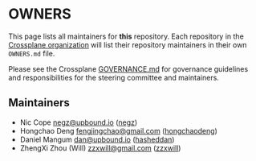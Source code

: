 # OWNERS

This page lists all maintainers for **this** repository. Each repository in the [Crossplane
organization](https://github.com/crossplane/) will list their repository maintainers in their own
`OWNERS.md` file.

Please see the Crossplane
[GOVERNANCE.md](https://github.com/crossplane/crossplane/blob/master/GOVERNANCE.md) for governance
guidelines and responsibilities for the steering committee and maintainers.

## Maintainers

* Nic Cope <negz@upbound.io> ([negz](https://github.com/negz))
* Hongchao Deng <fengjingchao@gmail.com> ([hongchaodeng](https://github.com/hongchaodeng))
* Daniel Mangum <dan@upbound.io> ([hasheddan](https://github.com/hasheddan))
* ZhengXi Zhou (Will) <zzxwill@gmail.com> ([zzxwill](https://github.com/zzxwill))
